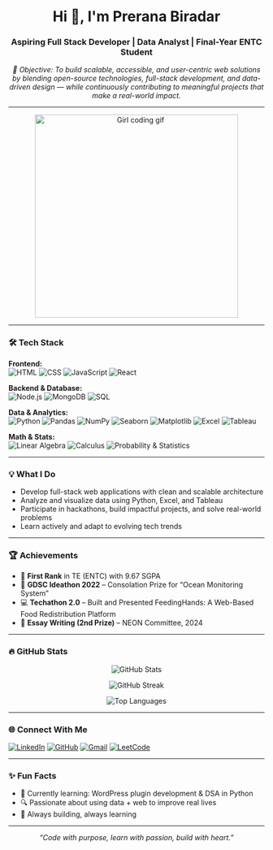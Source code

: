 <h1 align="center">Hi 👋, I'm Prerana Biradar</h1>
<h3 align="center">Aspiring Full Stack Developer | Data Analyst | Final-Year ENTC Student</h3>

<p align="center"><em>🎯 Objective: To build scalable, accessible, and user-centric web solutions by blending open-source technologies, full-stack development, and data-driven design — while continuously contributing to meaningful projects that make a real-world impact.</em></p>

---

<p align="center">
  <img src="https://media.giphy.com/media/LMt9638dO8dftAjtco/giphy.gif" width="400" alt="Girl coding gif"/>
</p>

---

### 🛠️ Tech Stack

**Frontend:**  
![HTML](https://img.shields.io/badge/-HTML-FF5722?style=flat&logo=html5&logoColor=white)
![CSS](https://img.shields.io/badge/-CSS-2196F3?style=flat&logo=css3&logoColor=white)
![JavaScript](https://img.shields.io/badge/-JavaScript-F7DF1E?style=flat&logo=javascript&logoColor=black)
![React](https://img.shields.io/badge/-React-20232A?style=flat&logo=react&logoColor=61DAFB)

**Backend & Database:**  
![Node.js](https://img.shields.io/badge/-Node.js-3C873A?style=flat&logo=node.js&logoColor=white)
![MongoDB](https://img.shields.io/badge/-MongoDB-4EA94B?style=flat&logo=mongodb&logoColor=white)
![SQL](https://img.shields.io/badge/-SQL-003B57?style=flat&logo=postgresql&logoColor=white)

**Data & Analytics:**  
![Python](https://img.shields.io/badge/-Python-3776AB?style=flat&logo=python&logoColor=white)
![Pandas](https://img.shields.io/badge/-Pandas-150458?style=flat&logo=pandas&logoColor=white)
![NumPy](https://img.shields.io/badge/-NumPy-013243?style=flat&logo=numpy&logoColor=white)
![Seaborn](https://img.shields.io/badge/-Seaborn-5A4FCF?style=flat&logo=python&logoColor=white)
![Matplotlib](https://img.shields.io/badge/-Matplotlib-11557c?style=flat&logo=python&logoColor=white)
![Excel](https://img.shields.io/badge/-Excel-217346?style=flat&logo=microsoft-excel&logoColor=white)
![Tableau](https://img.shields.io/badge/-Tableau-E97627?style=flat&logo=tableau&logoColor=white)

**Math & Stats:**  
![Linear Algebra](https://img.shields.io/badge/-Linear--Algebra-F57C00?style=flat&logo=mathworks&logoColor=white)
![Calculus](https://img.shields.io/badge/-Calculus-0288D1?style=flat&logo=python&logoColor=white)
![Probability & Statistics](https://img.shields.io/badge/-Probability--and--Statistics-8E24AA?style=flat&logo=chartdotjs&logoColor=white)

---



### 💡 What I Do

- Develop full-stack web applications with clean and scalable architecture  
- Analyze and visualize data using Python, Excel, and Tableau  
- Participate in hackathons, build impactful projects, and solve real-world problems  
- Learn actively and adapt to evolving tech trends

---

### 🏆 Achievements

- 🥇 **First Rank** in TE (ENTC) with 9.67 SGPA  
- 🧠 **GDSC Ideathon 2022** – Consolation Prize for “Ocean Monitoring System”  
- 💻 **Techathon 2.0** – Built and Presented FeedingHands: A Web-Based Food Redistribution Platform  
- 📝 **Essay Writing (2nd Prize)** – NEON Committee, 2024  

---

### 🔥 GitHub Stats

<p align="center">
  <img src="https://github-readme-stats.vercel.app/api?username=preranav-biradar&show_icons=true&theme=radical" alt="GitHub Stats" />
</p>

<p align="center">
  <img src="https://github-readme-streak-stats.herokuapp.com/?user=preranav-biradar&theme=dark" alt="GitHub Streak" />
</p>

<p align="center">
  <img src="https://github-readme-stats.vercel.app/api/top-langs/?username=preranav-biradar&layout=compact&theme=tokyonight" alt="Top Languages" />
</p>

---

### 🌐 Connect With Me

[![LinkedIn](https://img.shields.io/badge/-LinkedIn-0077B5?style=flat&logo=linkedin&logoColor=white)](https://www.linkedin.com/in/prerana-biradar-a5643b267/)
[![GitHub](https://img.shields.io/badge/-GitHub-181717?style=flat&logo=github&logoColor=white)](https://github.com/preranav-biradar)
[![Gmail](https://img.shields.io/badge/-Gmail-D14836?style=flat&logo=gmail&logoColor=white)](mailto:preranabiradar6@gmail.com)
[![LeetCode](https://img.shields.io/badge/-LeetCode-FFA116?style=flat&logo=leetcode&logoColor=white)](https://leetcode.com/u/PreranaBiradar/)


---

### ✨ Fun Facts

- 🎯 Currently learning: WordPress plugin development & DSA in Python  
- 🔍 Passionate about using data + web to improve real lives  
- 🚀 Always building, always learning  

---

<p align="center"><em>“Code with purpose, learn with passion, build with heart.”</em></p>
